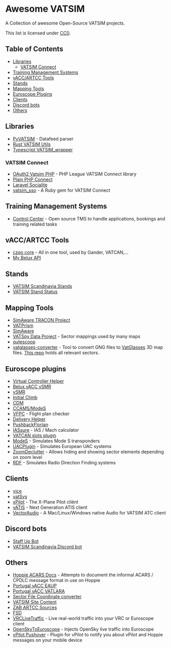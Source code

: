 # Awesome VATSIM
A Collection of awesome Open-Source VATSIM projects.

This list is licensed under [CC0](https://creativecommons.org/publicdomain/zero/1.0/legalcode).

## Table of Contents
- [Libraries](#libraries)
  - [VATSIM Connect](#vatsim-connect)
- [Training Management Systems](#training-management-systems)
- [vACC/ARTCC Tools](#vaccartcc-tools)
- [Stands](#stands)
- [Mapping Tools](#mapping-tools)
- [Euroscope Plugins](#euroscope-plugins)
- [Clients](#clients)
- [Discord bots](#discord-bots)
- [Others](#others)

## Libraries
- [PyVATSIM](https://pypi.org/project/pyvatsim/) - Datafeed parser
- [Rust VATSIM Utils](https://github.com/Celeo/vatsim_utils)
- [Typescript VATSIM_wrapper](https://github.com/Celeo/vatsim_wrapper)

### VATSIM Connect
- [OAuth2 Vatsim PHP](https://github.com/vatsimnetwork/oauth2-vatsim-php) - PHP League VATSIM Connect library
- [Plain PHP Connect](https://github.com/vatsimcaribbean/connect)
- [Laravel Socialite](https://github.com/SocialiteProviders/Vatsim)
- [vatsim_sso](https://github.com/pierr3/vatsim_sso) - A Ruby gem for VATSIM Connect

## Training Management Systems
- [Control Center](https://github.com/Vatsim-Scandinavia/controlcenter) - Open source TMS to handle applications, bookings and training related tasks

## vACC/ARTCC Tools
- [czqo core](https://github.com/czqoocavatsim/web) - All in one tool, used by Gander, VATCAN,...
- [My Belux API](https://git.sr.ht/~epse/belux-training-platform-api/)

## Stands
- [VATSIM Scandinavia Stands](https://github.com/Vatsim-Scandinavia/stands)
- [VATSIM Stand Status](https://github.com/atoff/vatsim-stand-status)

## Mapping Tools
- [SimAware TRACON Project](https://github.com/vatsimnetwork/simaware-tracon-project)
- [VATPrism](https://github.com/marvk/vatprism)
- [SimAware](https://github.com/maiuswong/simaware-express)
- [VATSpy Data Project](https://github.com/vatsimnetwork/vatspy-data-project/) - Sector mappings used by many maps
- [qutescoop](https://github.com/qutescoop/qutescoop/releases)
- [vatglasses-converter](https://github.com/MatisseBE/vatglasses-converter/) - Tool to convert GNG files to [VatGlasses](https://vatglasses.uk) 3D map files. [This repo](https://github.com/lennycolton/VATGlasses-Data) holds all relevant sectors.

## Euroscope plugins
- [Virtual Controller Helper](https://github.com/DrFreas/VCH)
- [Belux vACC vSMR](https://github.com/Epse/vSMR-belux)
- [vSMR](https://github.com/pierr3/vSMR)
- [Initial Climb](https://github.com/rpuig2001/InitialCimbPlugin)
- [CDM](https://github.com/rpuig2001/CDM)
- [CCAMS/ModeS](https://github.com/kusterjs/CCAMS)
- [VFPC](https://github.com/DrFreas/VFPC) - Flight plan checker
- [Delivery Helper](https://github.com/MorpheusXAUT/DelHel)
- [PushbackFlorian](https://github.com/MorpheusXAUT/PushbackFlorian)
- [IASsure](https://github.com/MorpheusXAUT/IASsure) - IAS / Mach calculator
- [VATCAN slots plugin](https://github.com/VATSIMCanada/Slots-Plugin)
- [ModeS](https://github.com/ogruetzmann/ModeS) - Simulates Mode S transponders
- [UACPlugin](https://github.com/pierr3/UACPlugin) - Simulates European UAC systems
- [ZoomDeclutter](https://github.com/pierr3/ZoomDeclutter) - Allows hiding and showing sector elements depending on zoom level
- [RDF](https://github.com/chembergj/RDF) - Simulates Radio Direction Finding systems

## Clients
- [vice](https://github.com/mmp/vice)
- [vatSys](https://github.com/vatSys)
- [xPilot](https://github.com/xpilot-project/xpilot) - The X-Plane Pilot cliënt
- [vATIS](https://github.com/vatis-project/vatis) - Next Generation ATIS client
- [VectorAudio](https://github.com/pierr3/VectorAudio) - A Mac/Linux/Windows native Audio for VATSIM  ATC client

## Discord bots
- [Staff Up Bot](https://github.com/Celeo/staff_up_bot)
- [VATSIM Scandinavia Discord bot](https://github.com/Vatsim-Scandinavia/discord-bot)

## Others
- [Hoppie ACARS Docs](https://github.com/devHazz/hoppie-acars-docs/) - Attempts to document the informal ACARS / CPDLC message format in use on Hoppie
- [Portugal vACC EAUP](https://gitlab.com/portugal-vacc/eaup)
- [Portugal vACC VATLARA](https://gitlab.com/portugal-vacc/vatlara)
- [Sector File Coordinate converter](https://webtools.kusternet.ch/geo/coordinatesconverter)
- [VATSIM Site Content](https://github.com/vatsimnetwork/site-content)
- [ZAB ARTCC Sources](https://github.com/zabartcc)
- [FSD](https://github.com/kuroneko/fsd)
- [VRCLiveTraffic](https://github.com/Sequal32/vrclivetraffic) - Live real-world traffic into your VRC or Euroscope client
- [OpenSkyToEuroscope](https://github.com/aap007freak/OpenSkyToEuroscope) - Injects OpenSky live traffic into Euroscope
- [vPilot Pushover](https://github.com/blt950/vPilot-Pushover) - Plugin for vPilot to notify you about vPilot and Hoppie messages on your mobile device
